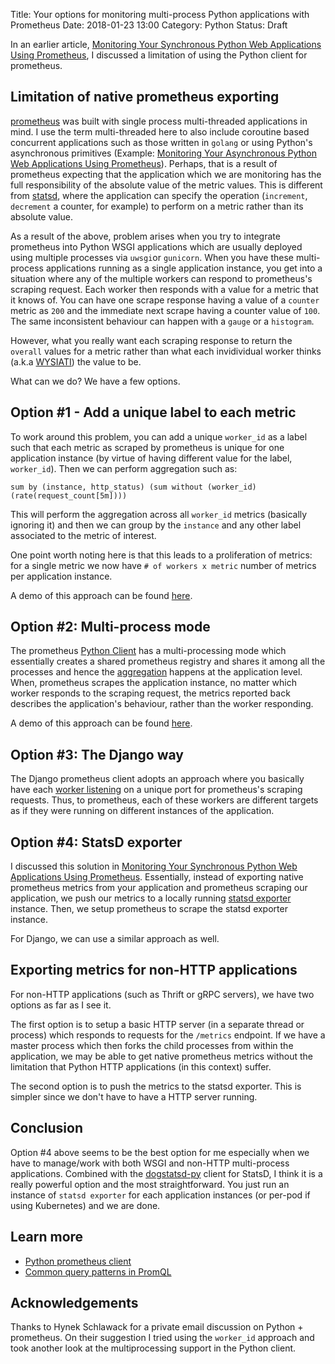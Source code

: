 Title: Your options for monitoring multi-process Python applications with Prometheus
Date: 2018-01-23 13:00
Category: Python
Status: Draft

In an earlier article, [Monitoring Your Synchronous Python Web Applications Using Prometheus](https://blog.codeship.com/monitoring-your-synchronous-python-web-applications-using-prometheus/), I discussed a limitation of using the Python client for prometheus. 

##  Limitation of native prometheus exporting

[prometheus](https://prometheus.io) was built with single process multi-threaded applications in mind.
I use the term multi-threaded here to also include coroutine based concurrent applications such as
those written in `golang` or using Python's asynchronous primitives 
(Example: [Monitoring Your Asynchronous Python Web Applications Using Prometheus](https://blog.codeship.com/monitoring-your-asynchronous-python-web-applications-using-prometheus/)). Perhaps, that is a result of prometheus expecting that the 
application which we are monitoring has the full responsibility of the absolute value of the metric values. 
This is different from [statsd](https://github.com/etsy/statsd/blob/master/docs/metric_types.md), 
where the application can specify the operation (`increment`, `decrement` a counter,
for example) to perform on a metric rather than its absolute value.

As a result of the above, problem arises when you try to integrate prometheus into Python WSGI applications which are usually deployed
using multiple processes via `uwsgi`or `gunicorn`. When you have these multi-process applications 
running as a single application instance, you get into a situation where any of the multiple workers
can respond to prometheus's scraping request.  Each worker then responds with a value for a metric
that it knows of. You can have one scrape response having a value
of a `counter` metric as `200` and the immediate next scrape having a counter value of `100`. 
The same inconsistent behaviour can happen with a `gauge` or a `histogram`. 

However, what you really want each scraping response to return the `overall` values for a
metric rather than what each invidividual worker thinks (a.k.a [WYSIATI](https://jeffreysaltzman.wordpress.com/2013/04/08/wysiati/))
the value to be.

What can we do? We have a few options.

## Option #1 - Add a unique label to each metric

To work around this problem, you can add a unique `worker_id` as a label such that each metric as scraped
by prometheus is unique for one application instance (by virtue of having different value for the 
label, `worker_id`). Then we can perform aggregation such as:

```
sum by (instance, http_status) (sum without (worker_id) (rate(request_count[5m])))
```

This will perform the aggregation across all `worker_id` metrics (basically ignoring it)
and then we can group by the `instance` and any other label associated to the metric
of interest.

One point worth noting here is that this leads to a proliferation of metrics: 
for a single metric we now have `# of workers x metric` number of 
metrics per application instance. 

A demo of this approach can be found [here](https://github.com/amitsaha/python-prometheus-demo/tree/master/flask_app_prometheus_worker_id).

## Option #2: Multi-process mode

The prometheus [Python Client](https://github.com/prometheus/client_python)
has a multi-processing mode which essentially creates a shared prometheus registry and shares
it among all the processes and hence the [aggregation](https://github.com/prometheus/client_python/blob/master/prometheus_client/multiprocess.py
) happens at the application level. When,
prometheus scrapes the application instance, no matter which worker responds to the scraping
request, the metrics reported back describes the application's behaviour, rather than 
the worker responding.

A demo of this approach can be found [here](https://github.com/amitsaha/python-prometheus-demo/tree/master/flask_app_prometheus_multiprocessing).

## Option #3: The Django way

The Django prometheus client adopts an approach where you basically have each [worker listening](https://github.com/korfuri/django-prometheus/blob/master/documentation/exports.md) on a unique
port for prometheus's scraping requests. Thus, to prometheus, each of these workers are different targets
as if they were running on different instances of the application.

## Option #4: StatsD exporter

I discussed this solution in [Monitoring Your Synchronous Python Web Applications Using Prometheus](https://blog.codeship.com/monitoring-your-synchronous-python-web-applications-using-prometheus/). Essentially, instead of exporting native prometheus metrics from your
application and prometheus scraping our application, we push our metrics to a locally running [statsd exporter](https://github.com/prometheus/statsd_exporter) instance. Then, we setup prometheus to scrape the statsd exporter instance.

For Django, we can use a similar approach as well.

## Exporting metrics for non-HTTP applications

For non-HTTP applications (such as Thrift or gRPC servers), we have two options as far as I see it.

The first option is to setup a basic HTTP server (in a separate thread or process) which responds
to requests for the `/metrics` endpoint. If we have a master process which then forks the child 
processes from within the application, we may be able to get native prometheus metrics without
the limitation that Python HTTP applications (in this context) suffer.

The second option is to push the metrics to the statsd exporter. This is simpler since we don't have
to have a HTTP server running.

## Conclusion

Option #4 above seems to be the best option for me especially when we have to manage/work with
both WSGI and non-HTTP multi-process applications. Combined with the [dogstatsd-py](https://github.com/DataDog/datadogpy)
client for StatsD, I think it is a really powerful option and the most straightforward. You just run
an instance of `statsd exporter` for each application instances (or per-pod if using Kubernetes) and
we are done.

## Learn more

- [Python prometheus client](https://github.com/prometheus/client_python)
- [Common query patterns in PromQL](https://www.robustperception.io/common-query-patterns-in-promql/)

## Acknowledgements

Thanks to Hynek Schlawack for a private email discussion on Python + prometheus. On their suggestion
I tried using the `worker_id` approach and took another look at the multiprocessing support in
the Python client.
